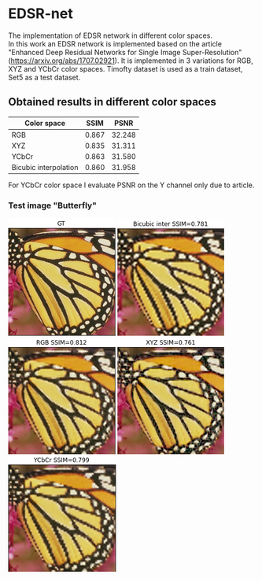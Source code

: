 # EDSR-net
The implementation of EDSR network in different color spaces.  
In this work an EDSR network is implemented based on the article "Enhanced Deep Residual Networks for Single Image Super-Resolution" (https://arxiv.org/abs/1707.02921). It is implemented in 3 variations for RGB, XYZ and YCbCr color spaces. Timofty dataset is used as a train dataset, Set5 as a test dataset.
## Obtained results in different color spaces
| Color space           | SSIM  | PSNR   |
| ----------------------| ------| -------|
| RGB                   | 0.867 | 32.248 |
| XYZ                   | 0.835 | 31.311 |
| YCbCr                 | 0.863 | 31.580 |
| Bicubic interpolation | 0.860 | 31.958 |

For YCbCr color space I evaluate PSNR on the Y channel only due to article.  
### Test image "Butterfly"
![picture](https://github.com/SofiaBlinova/EDSR-net/blob/master/test_butterfly/GT_pic.png?raw=true "Ground True")
![Alt text](https://github.com/SofiaBlinova/EDSR-net/blob/master/test_butterfly/Bicubic_pic.png?raw=true "Bicubic interpolation")
![Alt text](https://github.com/SofiaBlinova/EDSR-net/blob/master/test_butterfly/RGB_pic.png?raw=true "EDSR RGB")
![Alt text](https://github.com/SofiaBlinova/EDSR-net/blob/master/test_butterfly/XYZ_pic.png?raw=true "EDSR XYZ")
![Alt text](https://github.com/SofiaBlinova/EDSR-net/blob/master/test_butterfly/YCbCr_pic.png?raw=true "EDSR YCbCr")
